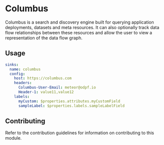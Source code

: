 # Columbus

Columbus is a search and discovery engine built for querying application deployments, datasets and meta resources. It can also optionally track data flow relationships between these resources and allow the user to view a representation of the data flow graph.

## Usage

```yaml
sinks:
  name: columbus
  config:
    host: https://columbus.com
    headers:
      Columbus-User-Email: meteor@odpf.io
      Header-1: value11,value12
    labels:
      myCustom: $properties.attributes.myCustomField
      sampleLabel: $properties.labels.sampleLabelField
```

## Contributing

Refer to the contribution guidelines for information on contributing to this module.